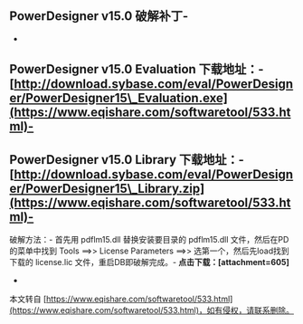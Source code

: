 PowerDesigner v15.0 破解补丁-
-
-
PowerDesigner v15.0 Evaluation 下载地址：-
[http://download.sybase.com/eval/PowerDesigner/PowerDesigner15\_Evaluation.exe](https://www.eqishare.com/softwaretool/533.html)-
-
PowerDesigner v15.0 Library 下载地址：-
[http://download.sybase.com/eval/PowerDesigner/PowerDesigner15\_Library.zip](https://www.eqishare.com/softwaretool/533.html)-
-
破解方法：-
首先用 pdflm15.dll 替换安装要目录的 pdflm15.dll 文件，然后在PD的菜单中找到 Tools ==>> License Parameters ==>> 选第一个，然后先load找到 下载的 license.lic 文件，重启DB即破解完成。-
**点击下载：\[attachment=605\]**

-

本文转自 [https://www.eqishare.com/softwaretool/533.html](https://www.eqishare.com/softwaretool/533.html)，如有侵权，请联系删除。
